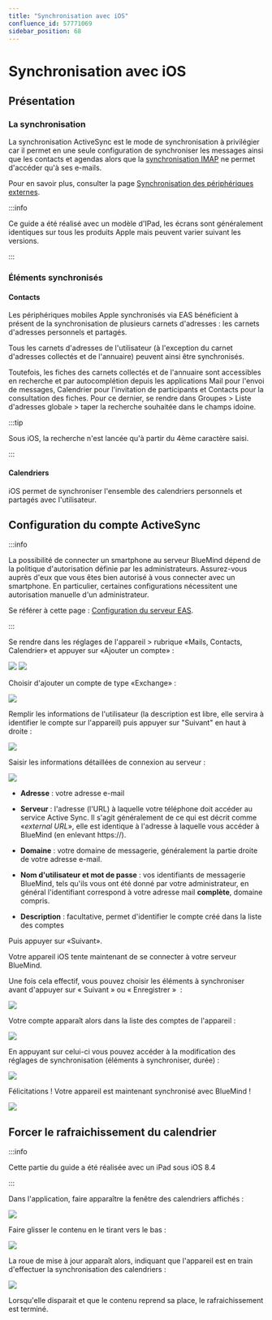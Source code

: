 ```yaml
---
title: "Synchronisation avec iOS"
confluence_id: 57771069
sidebar_position: 68
---
```

# Synchronisation avec iOS

## Présentation

### La synchronisation

La synchronisation ActiveSync est le mode de synchronisation à privilégier car il permet en une seule configuration de synchroniser les messages ainsi que les contacts et agendas alors que la [synchronisation IMAP](Synchronisation_IMAP_avec_iOS.md/) ne permet d'accéder qu'à ses e-mails.

Pour en savoir plus, consulter la page [Synchronisation des périphériques externes](../index.md).


:::info

Ce guide a été réalisé avec un modèle d'IPad, les écrans sont généralement identiques sur tous les produits Apple mais peuvent varier suivant les versions.

:::


### Éléments synchronisés

#### Contacts

Les périphériques mobiles Apple synchronisés via EAS bénéficient à présent de la synchronisation de plusieurs carnets d'adresses : les carnets d'adresses personnels et partagés.

Tous les carnets d'adresses de l'utilisateur (à l'exception du carnet d'adresses collectés et de l'annuaire) peuvent ainsi être synchronisés.

Toutefois, les fiches des carnets collectés et de l'annuaire sont accessibles en recherche et par autocomplétion depuis les applications Mail pour l'envoi de messages, Calendrier pour l'invitation de participants et Contacts pour la consultation des fiches. Pour ce dernier, se rendre dans Groupes > Liste d'adresses globale > taper la recherche souhaitée dans le champs idoine.


:::tip

Sous iOS, la recherche n'est lancée qu'à partir du 4ème caractère saisi.

:::

#### Calendriers

iOS permet de synchroniser l'ensemble des calendriers personnels et partagés avec l'utilisateur.

## Configuration du compte ActiveSync


:::info

La possibilité de connecter un smartphone au serveur BlueMind dépend de la politique d'autorisation définie par les administrateurs. Assurez-vous auprès d'eux que vous êtes bien autorisé à vous connecter avec un smartphone. En particulier, certaines configurations nécessitent une autorisation manuelle d'un administrateur.

Se référer à cette page : [Configuration du serveur EAS](../../../Guide_de_l_administrateur/BlueMind_et_mobilité/Configuration_du_serveur_EAS.md).

:::

Se rendre dans les réglages de l'appareil > rubrique «Mails, Contacts, Calendrier» et appuyer sur «Ajouter un compte» :

![](../../../attachments/57771069/57771098.png) ![](../../../attachments/57771069/57771096.png)

Choisir d'ajouter un compte de type «Exchange» :

![](../../../attachments/57771069/57771094.png)

Remplir les informations de l'utilisateur (la description est libre, elle servira à identifier le compte sur l'appareil) puis appuyer sur "Suivant" en haut à droite :

![](../../../attachments/57771069/57771092.png)

Saisir les informations détaillées de connexion au serveur :

![](../../../attachments/57771069/57771090.png)

- **Adresse** : votre adresse e-mail
- **Serveur** : l'adresse (l'URL) à laquelle votre téléphone doit accéder au service Active Sync. Il s'agit généralement de ce qui est décrit comme «*external URL*», elle est identique à l'adresse à laquelle vous accéder à BlueMind (en enlevant https://).

- **Domaine** : votre domaine de messagerie, généralement la partie droite de votre adresse e-mail.

- **Nom d'utilisateur et mot de passe** : vos identifiants de messagerie BlueMind, tels qu'ils vous ont été donné par votre administrateur, en général l'identifiant correspond à votre adresse mail **complète**, domaine compris.

- **Description** : facultative, permet d'identifier le compte créé dans la liste des comptes

Puis appuyer sur «Suivant».

Votre appareil iOS tente maintenant de se connecter à votre serveur BlueMind.

Une fois cela effectif, vous pouvez choisir les éléments à synchroniser avant d'appuyer sur « Suivant » ou « Enregistrer »  :

![](../../../attachments/57771069/57771088.png)

Votre compte apparaît alors dans la liste des comptes de l'appareil :

![](../../../attachments/57771069/57771086.png)

En appuyant sur celui-ci vous pouvez accéder à la modification des réglages de synchronisation (éléments à synchroniser, durée) :

![](../../../attachments/57771069/57771084.png)

Félicitations ! Votre appareil est maintenant synchronisé avec BlueMind !

![](../../../attachments/57771069/57771082.png)

## Forcer le rafraichissement du calendrier


:::info

Cette partie du guide a été réalisée avec un iPad sous iOS 8.4

:::


Dans l'application, faire apparaître la fenêtre des calendriers affichés :

![](../../../attachments/57771069/57771075.png)

Faire glisser le contenu en le tirant vers le bas :

![](../../../attachments/57771069/57771073.png)

La roue de mise à jour apparaît alors, indiquant que l'appareil est en train d'effectuer la synchronisation des calendriers :

![](../../../attachments/57771069/57771071.png)

Lorsqu'elle disparait et que le contenu reprend sa place, le rafraichissement est terminé.
